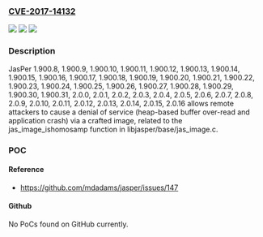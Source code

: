 ### [CVE-2017-14132](https://cve.mitre.org/cgi-bin/cvename.cgi?name=CVE-2017-14132)
![](https://img.shields.io/static/v1?label=Product&message=n%2Fa&color=blue)
![](https://img.shields.io/static/v1?label=Version&message=n%2Fa&color=blue)
![](https://img.shields.io/static/v1?label=Vulnerability&message=n%2Fa&color=brighgreen)

### Description

JasPer 1.900.8, 1.900.9, 1.900.10, 1.900.11, 1.900.12, 1.900.13, 1.900.14, 1.900.15, 1.900.16, 1.900.17, 1.900.18, 1.900.19, 1.900.20, 1.900.21, 1.900.22, 1.900.23, 1.900.24, 1.900.25, 1.900.26, 1.900.27, 1.900.28, 1.900.29, 1.900.30, 1.900.31, 2.0.0, 2.0.1, 2.0.2, 2.0.3, 2.0.4, 2.0.5, 2.0.6, 2.0.7, 2.0.8, 2.0.9, 2.0.10, 2.0.11, 2.0.12, 2.0.13, 2.0.14, 2.0.15, 2.0.16 allows remote attackers to cause a denial of service (heap-based buffer over-read and application crash) via a crafted image, related to the jas_image_ishomosamp function in libjasper/base/jas_image.c.

### POC

#### Reference
- https://github.com/mdadams/jasper/issues/147

#### Github
No PoCs found on GitHub currently.

